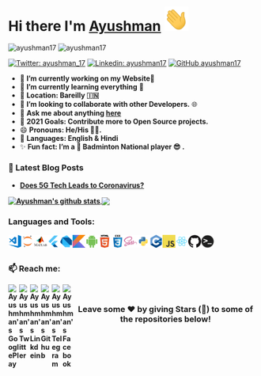 # Hi there I'm [Ayushman](https://www.linkedin.com/in/ayushman17)  <img src="https://raw.githubusercontent.com/ABSphreak/ABSphreak/master/gifs/Hi.gif" width="50px">

<p align="left"> 
                 <img src="https://komarev.com/ghpvc/?username=ayushman17&label=Views&color=blue&style=plastic" alt="ayushman17" />
                	<img src="https://badges.pufler.dev/repos/ayushman17" alt="ayushman17" /> 
</p>

[![Twitter: ayushman_17](https://img.shields.io/twitter/follow/ayushman_17?style=social)](https://twitter.com/ayushman_17)
[![Linkedin: ayushman17](https://img.shields.io/badge/-ayushman17-blue?style=flat-square&logo=Linkedin&logoColor=white&link=https://www.linkedin.com/in/ayushman17/)](https://www.linkedin.com/in/ayushman17/)
[![GitHub ayushman17](https://img.shields.io/github/followers/ayushman17?label=follow&style=social)](https://github.com/ayushman17)

- 🔭 <b>I’m currently working on my Website</b>💼
- 🌱 <b>I’m currently learning everything</b> 🤣
- 📍 <b>Location: Bareilly 🇮🇳</b>
- 👯 <b>I’m looking to collaborate with other Developers.</b> 🌐
- 💬 <b>Ask me about anything [here](https://github.com/ayushman17/ayushman17/issues)</b>
- 🥅 <b>2021 Goals: Contribute more to Open Source projects.</b>
- 😄 <b>Pronouns: He/His 👨🏻.</b>
- 📣 <b>Languages: English & Hindi</b>
- ✨ <b>Fun fact: I’m a 🏸 Badminton National player 😎 .


### 📕 Latest Blog Posts
- [Does 5G Tech Leads to Coronavirus?](https://ayushman17.blogspot.com/2020/04/does-5g-tech-leads-to-coronavirus.html)

<a href="https://github.com/iampawan">
 <img align="center" src="https://github-readme-stats.vercel.app/api?username=ayushman17&show_icons=true&theme=dark&line_height=27" alt="Ayushman's github stats"/>
</a>

<a href="https://github.com/ayushman17">
  <img align="center" src="https://github-readme-stats.vercel.app/api/top-langs/?username=ayushman17&theme=dark&hide_langs_below=1" />
</a>

<br>

### Languages and Tools:

<img align="left" alt="Visual Studio Code" width="26px" src="https://raw.githubusercontent.com/github/explore/80688e429a7d4ef2fca1e82350fe8e3517d3494d/topics/visual-studio-code/visual-studio-code.png" />
<img align="left" alt="Jupyter-notebook" width="26px" src="https://raw.githubusercontent.com/github/explore/master/topics/jupyter-notebook/jupyter-notebook.png" />
<img align="left" alt="Matlab" width="26px" src="https://raw.githubusercontent.com/github/explore/master/topics/matlab/matlab.png" />
<img align="left" alt="Flutter" width="26px" src="https://raw.githubusercontent.com/github/explore/80688e429a7d4ef2fca1e82350fe8e3517d3494d/topics/flutter/flutter.png" />
<img align="left" alt="Dart" width="26px" src="https://raw.githubusercontent.com/github/explore/80688e429a7d4ef2fca1e82350fe8e3517d3494d/topics/dart/dart.png" />
<img align="left" alt="Kotlin" width="26px" src="https://raw.githubusercontent.com/github/explore/master/topics/kotlin/kotlin.png" />
<img align="left" alt="Android" width="26px" src="https://raw.githubusercontent.com/github/explore/80688e429a7d4ef2fca1e82350fe8e3517d3494d/topics/android/android.png" />
<img align="left" alt="HTML5" width="26px" src="https://raw.githubusercontent.com/github/explore/80688e429a7d4ef2fca1e82350fe8e3517d3494d/topics/html/html.png" />
<img align="left" alt="CSS3" width="26px" src="https://raw.githubusercontent.com/github/explore/80688e429a7d4ef2fca1e82350fe8e3517d3494d/topics/css/css.png" />
<img align="left" alt="Sass" width="26px" src="https://raw.githubusercontent.com/github/explore/80688e429a7d4ef2fca1e82350fe8e3517d3494d/topics/sass/sass.png" />
<img align="left" alt="Python" width="26px" src="https://raw.githubusercontent.com/github/explore/master/topics/python/python.png" />
<img align="left" alt="Cpp" width="26px" src="https://raw.githubusercontent.com/github/explore/master/topics/cpp/cpp.png" />
<img align="left" alt="JavaScript" width="26px" src="https://raw.githubusercontent.com/github/explore/80688e429a7d4ef2fca1e82350fe8e3517d3494d/topics/javascript/javascript.png" />
<img align="left" alt="React" width="26px" src="https://raw.githubusercontent.com/github/explore/80688e429a7d4ef2fca1e82350fe8e3517d3494d/topics/react/react.png" />
<img align="left" alt="GitHub" width="26px" src="https://raw.githubusercontent.com/github/explore/78df643247d429f6cc873026c0622819ad797942/topics/github/github.png" />
<img align="left" alt="HTML5" width="26px" src="https://raw.githubusercontent.com/github/explore/80688e429a7d4ef2fca1e82350fe8e3517d3494d/topics/terminal/terminal.png" />
<br />

<br>

### 📫 Reach me:

<a href="https://play.google.com/store/apps/dev?id=6829475143276494298">
  <img align="left" alt="Ayushman's GooglePlay" width="22px" src="https://cdn.jsdelivr.net/npm/simple-icons@3.13.0/icons/googleplay.svg" />
</a>
<a href="https://twitter.com/ayushman_17">
  <img align="left" alt="Ayushman's Twitter" width="22px" src="https://cdn.jsdelivr.net/npm/simple-icons@v3.13.0/icons/twitter.svg" />
</a>
<a href="https://linkedin.com/in/ayushman17">
  <img align="left" alt="Ayushman's Linkdein" width="22px" src="https://cdn.jsdelivr.net/npm/simple-icons@v3.13.0/icons/linkedin.svg" />
</a>
<a href="https://github.com/ayushman17">
  <img align="left" alt="Ayushman's Github" width="22px" src="https://cdn.jsdelivr.net/npm/simple-icons@v3.13.0/icons/github.svg" />
</a>
<a href="https://t.me/ayushman17">
  <img align="left" alt="Ayushman's Telegram" width="22px" src="https://cdn.jsdelivr.net/npm/simple-icons@v3.13.0/icons/telegram.svg" />
</a>
<a href="https://www.facebook.com/ayushmansingh.chauhan.1">
  <img align="left" alt="Ayushman's Facebook" width="22px" src="https://cdn.jsdelivr.net/npm/simple-icons@v3.13.0/icons/facebook.svg" />
</a>
<br />
<div align="center">

### Leave some ❤️ by giving Stars (🌟) to some of the repositories below!

</div>

